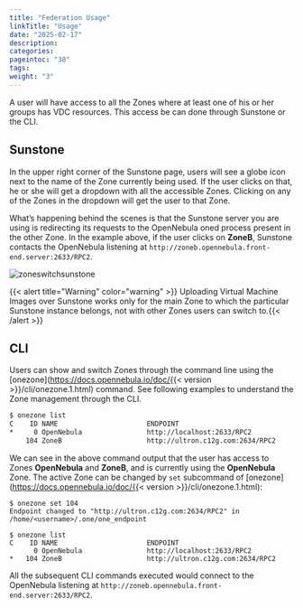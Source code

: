 ```yaml
---
title: "Federation Usage"
linkTitle: "Usage"
date: "2025-02-17"
description:
categories:
pageintoc: "38"
tags:
weight: "3"
---
```


<a id="federationmng"></a>

<!--# Federation Usage -->

A user will have access to all the Zones where at least one of his or her groups has VDC resources. This access be can done through Sunstone or the CLI.

## Sunstone

In the upper right corner of the Sunstone page, users will see a globe icon next to the name of the Zone currently being used. If the user clicks on that, he or she will get a dropdown with all the accessible Zones. Clicking on any of the Zones in the dropdown will get the user to that Zone.

What’s happening behind the scenes is that the Sunstone server you are using is redirecting its requests to the OpenNebula oned process present in the other Zone. In the example above, if the user clicks on **ZoneB**, Sunstone contacts the OpenNebula listening at `http://zoneb.opennebula.front-end.server:2633/RPC2`.

![zoneswitchsunstone](/images/zoneswitchsunstone.png)

{{< alert title="Warning" color="warning" >}}
Uploading Virtual Machine Images over Sunstone works only for the main Zone to which the particular Sunstone instance belongs, not with other Zones users can switch to.{{< /alert >}} 

<a id="cli-federation-usage"></a>

## CLI

Users can show and switch Zones through the command line using the [onezone](https://docs.opennebula.io/doc/{{< version >}}/cli/onezone.1.html) command. See following examples to understand the Zone management through the CLI.

```default
$ onezone list
C    ID NAME                      ENDPOINT
*     0 OpenNebula                http://localhost:2633/RPC2
    104 ZoneB                     http://ultron.c12g.com:2634/RPC2
```

We can see in the above command output that the user has access to Zones **OpenNebula** and **ZoneB**, and is currently using the **OpenNebula** Zone. The active Zone can be changed by `set` subcommand of [onezone](https://docs.opennebula.io/doc/{{< version >}}/cli/onezone.1.html):

```none
$ onezone set 104
Endpoint changed to "http://ultron.c12g.com:2634/RPC2" in /home/<username>/.one/one_endpoint

$ onezone list
C    ID NAME                      ENDPOINT
      0 OpenNebula                http://localhost:2633/RPC2
*   104 ZoneB                     http://ultron.c12g.com:2634/RPC2
```

All the subsequent CLI commands executed would connect to the OpenNebula listening at `http://zoneb.opennebula.front-end.server:2633/RPC2`.
